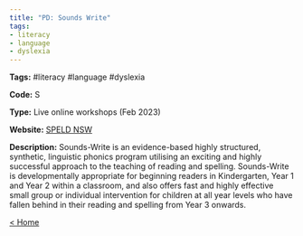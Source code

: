```yaml
---
title: "PD: Sounds Write"
tags:
- literacy
- language
- dyslexia
---
```


<p><b>Tags:</b> #literacy #language #dyslexia</p>
<p><b>Code:</b> S</p>
<p><b>Type:</b> Live online workshops (Feb 2023)</p>
<p><b>Website:</b> <a href="https://speldnsw.memnet.com.au/MemberSelfService/EventBooking.aspx?selectedEventId=264">SPELD NSW</a></p>

<p><b>Description:</b>
Sounds-Write is an evidence-based highly structured, synthetic, linguistic phonics program utilising an exciting and highly successful approach to the teaching of reading and spelling. Sounds-Write is developmentally appropriate for beginning readers in Kindergarten, Year 1 and Year 2 within a classroom, and also offers fast and highly effective small group or individual intervention for children at all year levels who have fallen behind in their reading and spelling from Year 3 onwards.</p>

<p><a href="https://speechiegoodies.github.io/CPD-Vault">&lt; Home</a></p>